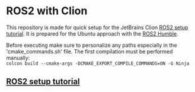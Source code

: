 # ROS2 with Clion

This repository is made for quick setup for the JetBrains Clion [ROS2 setup tutorial](https://www.jetbrains.com/help/clion/ros2-tutorial.html).
It is prepared for the Ubuntu approach with the [ROS2 Humble](https://docs.ros.org/en/humble/index.html).

Before executing make sure to personalize any paths especially in the 'cmake_commands.sh' file.
The first compilation must be performed manually:  
`colcon build --cmake-args -DCMAKE_EXPORT_COMPILE_COMMANDS=ON -G Ninja`

## [ROS2 setup tutorial](https://www.jetbrains.com/help/clion/ros2-tutorial.html)
